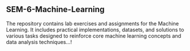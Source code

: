 ## SEM-6-Machine-Learning
The repository contains lab exercises and assignments for the Machine Learning. It includes practical implementations, datasets, and solutions to various tasks designed to reinforce core machine learning concepts and data analysis techniques...!

